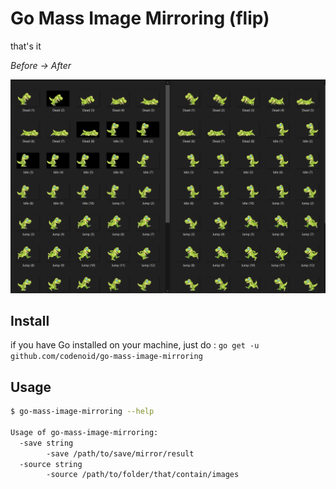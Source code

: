 # Go Mass Image Mirroring (flip)

that's it

*Before -> After*

![Result example](screenshot.png)

## Install

if you have Go installed on your machine, just do : `go get -u github.com/codenoid/go-mass-image-mirroring`

## Usage

```bash
$ go-mass-image-mirroring --help

Usage of go-mass-image-mirroring:
  -save string
        -save /path/to/save/mirror/result
  -source string
        -source /path/to/folder/that/contain/images
```
